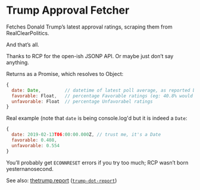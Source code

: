 # Trump Approval Fetcher

Fetches Donald Trump’s latest approval ratings, scraping them from RealClearPolitics.

And that’s all.

Thanks to RCP for the open-ish JSONP API. Or maybe just don’t say anything.

Returns as a Promise, which resolves to Object:

```js
{
  date: Date,         // datetime of latest poll average, as reported by RCP)
  favorable: Float,   // percentage Favorable ratings (eg: 40.8% would be .408)
  unfavorable: Float  // percentage Unfavorabel ratings
}
```

Real example (note that `date` is being console.log'd but it is indeed a `Date`:

```js
{
  date: 2019-02-13T06:00:00.000Z, // trust me, it's a Date
  favorable: 0.408,
  unfavorable: 0.554
}
```

You’ll probably get `ECONNRESET` errors if you try too much; RCP wasn’t born yesternanosecond.

See also: [thetrump.report](//thetrump.report) ([`trump-dot-report`](//github.com/unitof/trump-dot-report))
